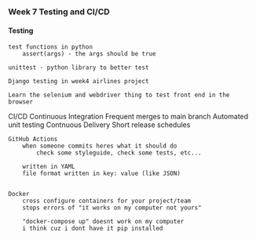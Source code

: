 ### Week 7 Testing and CI/CD

#### Testing
    test functions in python 
        assert(args) - the args should be true

    unittest - python library to better test

    Django testing in week4 airlines project

    Learn the selenium and webdriver thing to test front end in the browser


CI/CD
    Continuous Integration
        Frequent merges to main branch
        Automated unit testing
    Contnuous Delivery
        Short release schedules

    
    GitHub Actions
        when someone commits heres what it should do
            check some styleguide, check some tests, etc...

        written in YAML
        file format written in key: value (like JSON)


    Docker 
        cross configure containers for your project/team
        stops errors of "it works on my computer not yours"

        "docker-compose up" doesnt work on my computer
        i think cuz i dont have it pip installed


